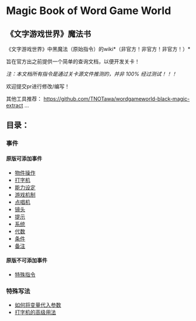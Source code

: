 # Magic Book of Word Game World
## 《文字游戏世界》魔法书

《文字游戏世界》中黑魔法（原始指令）的wiki*（非官方！非官方！非官方！）*

旨在官方出之前提供一个简单的查询文档，以便开发关卡！

*注：本文档所有指令是通过关卡源文件推测的，并非 100% 经过测试！！！*

欢迎提交pr进行修改/编写！

其他工具推荐：
https://github.com/TNOTawa/wordgameworld-black-magic-extract
...

## 目录：

### 事件
#### 原版可添加事件
- [物件操作](events/物件操作.md)
- [打字机](events/打字机.md)
- [能力设定](events/能力设定.md)
- [游戏机制](events/游戏机制.md)
- [点唱机](events/点唱机.md)
- [镜头](events/镜头.md)
- [提示](events/提示.md)
- [系统](events/系统.md)
- [代数](events/代数.md)
- [条件](events/条件.md)
- [备注](events/备注.md)
#### 原版不可添加事件
- [特殊指令](events/特殊指令.md)

### 特殊写法
- [如何将变量代入参数](special/如何将变量代入参数.md)
- [打字机的高级用法](special/打字机的高级用法.md)